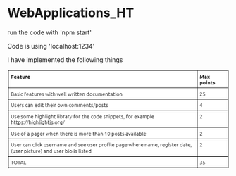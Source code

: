 # WebApplications_HT
run the code with 'npm start'

Code is using 'localhost:1234'

I have implemented the following things

![Screenshot](WebAppli_points.png)
